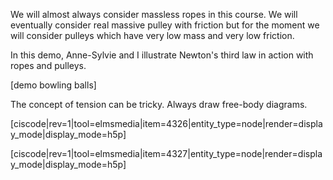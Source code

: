 We will almost always consider massless ropes in this course. We will eventually consider real massive pulley with friction but for the moment we will consider pulleys which have very low mass and very low friction. 

In this demo, Anne-Sylvie and I illustrate Newton's third law in action with ropes and pulleys. 

[demo bowling balls]

The concept of tension can be tricky. Always draw free-body diagrams. 

[ciscode|rev=1|tool=elmsmedia|item=4326|entity_type=node|render=display_mode|display_mode=h5p]


[ciscode|rev=1|tool=elmsmedia|item=4327|entity_type=node|render=display_mode|display_mode=h5p]